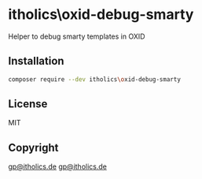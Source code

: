 # itholics\oxid-debug-smarty

Helper to debug smarty templates in OXID


## Installation

```bash
composer require --dev itholics\oxid-debug-smarty
```
## License

MIT


## Copyright

gp@itholics.de <gp@itholics.de>